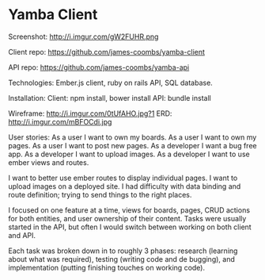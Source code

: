 # Yamba Client

Screenshot: http://i.imgur.com/gW2FUHR.png

Client repo: https://github.com/james-coombs/yamba-client

API repo: https://github.com/james-coombs/yamba-api

Technologies:
Ember.js client, ruby on rails API, SQL database.

Installation:
Client: npm install, bower install
API: bundle install

Wireframe: http://i.imgur.com/0tUfAHO.jpg?1
ERD: http://i.imgur.com/mBFOCdi.jpg

User stories:
As a user I want to own my boards.
As a user I want to own my pages.
As a user I want to post new pages.
As a developer I want a bug free app.
As a developer I want to upload images.
As a developer I want to use ember views and routes.

I want to better use ember routes to display individual pages. I want to upload images on a deployed site. I had difficulty with data binding and route definition; trying to send things to the right places.

I focused on one feature at a time, views for boards, pages, CRUD actions for both entities, and user ownership of their content. Tasks were usually started in the API, but often I would switch between working on both client and API.

Each task was broken down in to roughly 3 phases: research  (learning about what was required), testing  (writing code and de bugging), and implementation  (putting finishing touches on working code).
